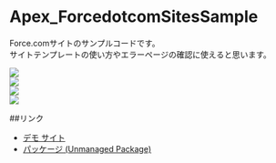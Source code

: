 Apex_ForcedotcomSitesSample
===========================

Force.comサイトのサンプルコードです。  
サイトテンプレートの使い方やエラーページの確認に使えると思います。  

<img src="http://f.st-hatena.com/images/fotolife/t/tyoshikawa1106/20140713/20140713231945.png?1405261263" />  
<br/>  
<img src="http://f.st-hatena.com/images/fotolife/t/tyoshikawa1106/20140713/20140713232516.png?1405261526" />  
<br/>
<img src="http://f.st-hatena.com/images/fotolife/t/tyoshikawa1106/20140713/20140713232719.png?1405261650" />  
<br/>
<img src="http://f.st-hatena.com/images/fotolife/t/tyoshikawa1106/20140713/20140713232720.png?1405261692" />  
  
##リンク
- <a href="https://ty-yoshikawa-demo-site-developer-edition.na15.force.com/" target="_blank">デモ サイト</a>
- <a href="https://login.salesforce.com/packaging/installPackage.apexp?p0=04ti0000000TXCY" target="_blank">パッケージ (Unmanaged Package)</a>
